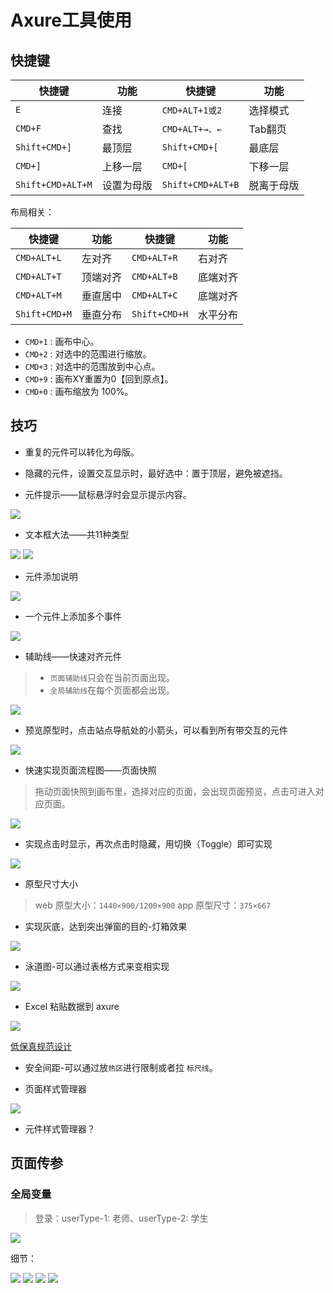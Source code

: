 # Axure工具使用

## 快捷键

| 快捷键 | 功能 | 快捷键 | 功能 | 
| -- | -- | -- | -- |
| `E` | 连接 | `CMD+ALT+1或2` | 选择模式 |
| `CMD+F` | 查找 | `CMD+ALT+→、←` | Tab翻页 |
| `Shift+CMD+]` | 最顶层 | `Shift+CMD+[` | 最底层 |
| `CMD+]` | 上移一层 | `CMD+[` | 下移一层 |
| `Shift+CMD+ALT+M` | 设置为母版 | `Shift+CMD+ALT+B` | 脱离于母版 |

布局相关：

| 快捷键 | 功能 | 快捷键 | 功能 | 
| -- | -- | -- | -- |
| `CMD+ALT+L` | 左对齐 | `CMD+ALT+R` | 右对齐 |
| `CMD+ALT+T` | 顶端对齐 | `CMD+ALT+B` | 底端对齐 |
| `CMD+ALT+M` | 垂直居中 | `CMD+ALT+C` | 底端对齐 |
| `Shift+CMD+M` | 垂直分布 | `Shift+CMD+H` | 水平分布 |

* `CMD+1` : 画布中心。
* `CMD+2` : 对选中的范围进行缩放。
* `CMD+3` : 对选中的范围放到中心点。
* `CMD+9` : 画布XY重置为0【回到原点】。
* `CMD+0` : 画布缩放为 100%。

## 技巧

* 重复的元件可以转化为母版。
* 隐藏的元件，设置交互显示时，最好选中：置于顶层，避免被遮挡。

* 元件提示——鼠标悬浮时会显示提示内容。

<img src="https://blogs7245-1256587996.cos.ap-guangzhou.myqcloud.com/img/20220522191010.png"/>

* 文本框大法——共11种类型

<img src="https://blogs7245-1256587996.cos.ap-guangzhou.myqcloud.com/img/20220522192430.png"/>

<img src="http://image.woshipm.com/wp-files/2020/01/eFyJkSc7BYJxxq4NSewM.png"/>

* 元件添加说明

<img src="https://blogs7245-1256587996.cos.ap-guangzhou.myqcloud.com/img/20220522191627.png"/>

* 一个元件上添加多个事件

<img src="https://blogs7245-1256587996.cos.ap-guangzhou.myqcloud.com/img/20220522193036.png"/>

* 辅助线——快速对齐元件

> * `页面辅助线`只会在当前页面出现。
> * `全局辅助线`在每个页面都会出现。

<img src="http://image.woshipm.com/wp-files/2020/01/LOEz5kYLkLk2Lnm8DOsX.png"/>

* 预览原型时，点击站点导航处的小箭头，可以看到所有带交互的元件

<img src="https://blogs7245-1256587996.cos.ap-guangzhou.myqcloud.com/img/20220522193847.png"/>

* 快速实现页面流程图——页面快照

> 拖动页面快照到画布里，选择对应的页面，会出现页面预览，点击可进入对应页面。

<img src="https://blogs7245-1256587996.cos.ap-guangzhou.myqcloud.com/img/20220522194406.png"/>

* 实现点击时显示，再次点击时隐藏，用切换（Toggle）即可实现

<img src="https://blogs7245-1256587996.cos.ap-guangzhou.myqcloud.com/img/20220522194602.png"/>

* 原型尺寸大小

> web 原型大小：`1440×900/1200×900`
> app 原型尺寸：`375×667`

* 实现灰底，达到突出弹窗的目的-灯箱效果

<img src="https://blogs7245-1256587996.cos.ap-guangzhou.myqcloud.com/img/20220522195610.png"/>

* 泳道图-可以通过表格方式来变相实现

<img src="https://blogs7245-1256587996.cos.ap-guangzhou.myqcloud.com/img/20220522200106.png"/>

* Excel 粘贴数据到 axure

<img src="https://blogs7245-1256587996.cos.ap-guangzhou.myqcloud.com/img/20220522200343.png"/>

[低保真规范设计](http://www.woshipm.com/rp/5440818.html)

* 安全间距-可以通过放`热区`进行限制或者拉 `标尺线`。

* 页面样式管理器

<img src="https://blogs7245-1256587996.cos.ap-guangzhou.myqcloud.com/img/20220522203829.png"/>

* 元件样式管理器？

## 页面传参

### 全局变量

> 登录：userType-1: 老师、userType-2: 学生

<img src="https://blogs7245-1256587996.cos.ap-guangzhou.myqcloud.com/img/20220522213158.png"/>

细节：

<img src="https://blogs7245-1256587996.cos.ap-guangzhou.myqcloud.com/img/20220522213332.png"/>

<img src="https://blogs7245-1256587996.cos.ap-guangzhou.myqcloud.com/img/20220522213353.png"/>


<img src="https://blogs7245-1256587996.cos.ap-guangzhou.myqcloud.com/img/20220311132621.png"/>

<img src="https://blogs7245-1256587996.cos.ap-guangzhou.myqcloud.com/img/20220311132621.png"/>

